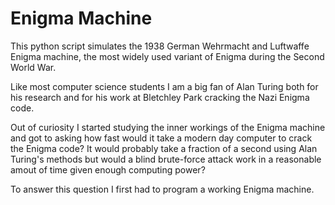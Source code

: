 # Enigma Machine
This python script simulates the 1938 German Wehrmacht and Luftwaffe Enigma machine, the most widely used variant of Enigma during the Second World War.

Like most computer science students I am a big fan of Alan Turing both for his research and for his work at Bletchley Park cracking the Nazi Enigma code. 

Out of curiosity I started studying the inner workings of the Enigma machine and got to asking how fast would it take a modern day computer to crack the Enigma code? It would probably take a fraction of a second using Alan Turing's methods but would a blind brute-force attack work in a reasonable amout of time given enough computing power?

To answer this question I first had to program a working Enigma machine.
